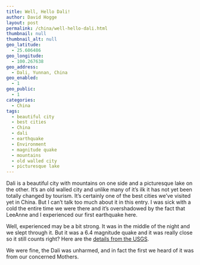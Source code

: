 ```yaml
---
title: Well, Hello Dali!
author: David Hogge
layout: post
permalink: /china/well-hello-dali.html
thumbnail: null
thumbnail_alt: null
geo_latitude:
  - 25.606486
geo_longitude:
  - 100.267638
geo_address:
  - Dali, Yunnan, China
geo_enabled:
  - 1
geo_public:
  - 1
categories:
  - China
tags:
  - beautiful city
  - best cities
  - China
  - dali
  - earthquake
  - Environment
  - magnitude quake
  - mountains
  - old walled city
  - picturesque lake
---
```

Dali is a beautiful city with mountains on one side and a picturesque lake on the other. It&#8217;s an old walled city and unlike many of it&#8217;s ilk it has not yet been totally changed by tourism. It&#8217;s certainly one of the best cities we&#8217;ve visited yet in China. But I can&#8217;t talk too much about it in this entry. I was sick with a cold the entire time we were there and it&#8217;s overshadowed by the fact that LeeAnne and I experienced our first earthquake here.

Well, experienced may be a bit strong. It was in the middle of the night and we slept through it. But it was a 6.4 magnitude quake and it was really close so it still counts right? Here are the [details from the USGS][1].

We were fine, the Dali was unharmed, and in fact the first we heard of it was from our concerned Mothers.

 [1]: earthquake.usgs.gov/eqcenter/recenteqsww/Quakes/us2007dcbu.php